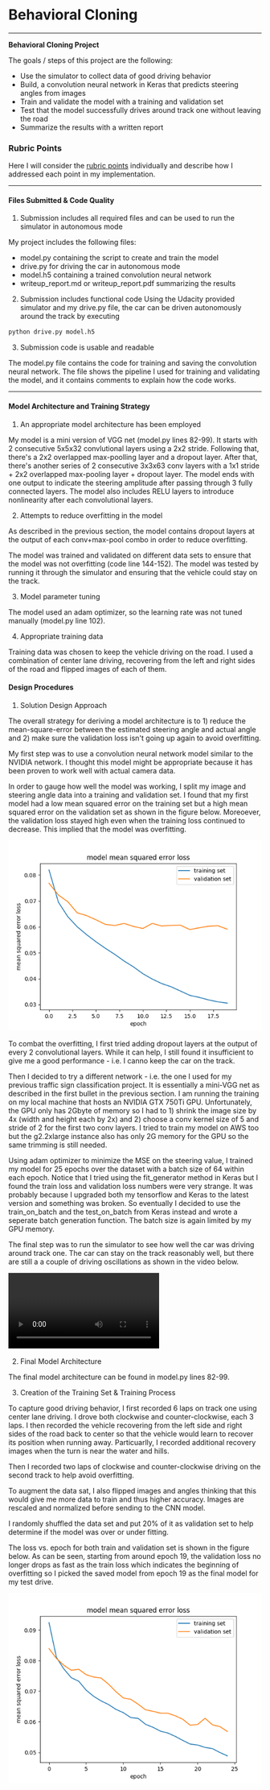 # **Behavioral Cloning** 

---

**Behavioral Cloning Project**

The goals / steps of this project are the following:
* Use the simulator to collect data of good driving behavior
* Build, a convolution neural network in Keras that predicts steering angles from images
* Train and validate the model with a training and validation set
* Test that the model successfully drives around track one without leaving the road
* Summarize the results with a written report



### Rubric Points

Here I will consider the [rubric points](https://review.udacity.com/#!/rubrics/432/view) individually and describe how I addressed each point in my implementation.  

---
#### Files Submitted & Code Quality

1. Submission includes all required files and can be used to run the simulator in autonomous mode

My project includes the following files:
* model.py containing the script to create and train the model
* drive.py for driving the car in autonomous mode
* model.h5 containing a trained convolution neural network 
* writeup_report.md or writeup_report.pdf summarizing the results

2. Submission includes functional code
Using the Udacity provided simulator and my drive.py file, the car can be driven autonomously around the track by executing 
```sh
python drive.py model.h5
```

3. Submission code is usable and readable

The model.py file contains the code for training and saving the convolution neural network. The file shows the pipeline I used for training and validating the model, and it contains comments to explain how the code works.

---

#### Model Architecture and Training Strategy

1. An appropriate model architecture has been employed

My model is a mini version of VGG net (model.py lines 82-99). It starts with 2 consecutive 5x5x32 convlutional layers using a 2x2 stride. Following that, there's a 2x2 overlapped max-poolling layer and a dropout layer. After that, there's another series of 2 consecutive 3x3x63 conv layers with a 1x1 stride + 2x2 overlapped max-pooling layer + dropout layer. The model ends with one output to indicate the steering amplitude after passing through 3 fully connected layers. The model also includes RELU layers to introduce nonlinearity after each convolutional layers.

2. Attempts to reduce overfitting in the model

As described in the previous section, the model contains dropout layers at the output of each conv+max-pool combo in order to reduce overfitting. 

The model was trained and validated on different data sets to ensure that the model was not overfitting (code line 144-152). The model was tested by running it through the simulator and ensuring that the vehicle could stay on the track.

3. Model parameter tuning

The model used an adam optimizer, so the learning rate was not tuned manually (model.py line 102).

4. Appropriate training data

Training data was chosen to keep the vehicle driving on the road. I used a combination of center lane driving, recovering from the left and right sides of the road and flipped images of each of them.


#### Design Procedures

1. Solution Design Approach

The overall strategy for deriving a model architecture is to 1) reduce the mean-square-error between the estimated steering angle and actual angle and 2) make sure the validation loss isn't going up again to avoid overfitting.

My first step was to use a convolution neural network model similar to the NVIDIA network. I thought this model might be appropriate because it has been proven to work well with actual camera data.

In order to gauge how well the model was working, I split my image and steering angle data into a training and validation set. I found that my first model had a low mean squared error on the training set but a high mean squared error on the validation set as shown in the figure below. Moreoever, the validation loss stayed high even when the training loss continued to decrease. This implied that the model was overfitting. 

![old_model](writeup_images/old_model_loss_plot.png)

To combat the overfitting, I first tried adding dropout layers at the output of every 2 convolutional layers. While it can help, I still found it insufficient to give me a good performance - i.e. I canno keep the car on the track.

Then I decided to try a different network - i.e. the one I used for my previous traffic sign classification project. It is essentially a mini-VGG net as described in the first bullet in the previous section. I am running the training on my local machine that hosts an NVIDIA GTX 750Ti GPU. Unfortunately, the GPU only has 2Gbyte of memory so I had to 1) shrink the image size by 4x (width and height each by 2x) and 2) choose a conv kernel size of 5 and stride of 2 for the first two conv layers. I tried to train my model on AWS too but the g2.2xlarge instance also has only 2G memory for the GPU so the same trimming is still needed.

Using adam optimizer to minimize the MSE on the steering value, I trained my model for 25 epochs over the dataset with a batch size of 64 within each epoch. Notice that I tried using the fit_generator method in Keras but I found the train loss and validation loss numbers were very strange. It was probably because I upgraded both my tensorflow and Keras to the latest version and something was broken. So eventually I decided to use the train_on_batch and the test_on_batch from Keras instead and wrote a seperate batch generation function. The batch size is again limited by my GPU memory.

The final step was to run the simulator to see how well the car was driving around track one. The car can stay on the track reasonably well, but there are still a a couple of driving oscillations as shown in the video below. 

![drive_video](model.mp4)

2. Final Model Architecture

The final model architecture can be found in model.py lines 82-99. 


3. Creation of the Training Set & Training Process

To capture good driving behavior, I first recorded 6 laps on track one using center lane driving. I drove both clockwise and counter-clockwise, each 3 laps. I then recorded the vehicle recovering from the left side and right sides of the road back to center so that the vehicle would learn to recover its position when running away. Particuarlly, I recorded additional recovery images when the turn is near the water and hills.

Then I recorded two laps of clockwise and counter-clockwise driving on the second track to help avoid overfitting.

To augment the data sat, I also flipped images and angles thinking that this would give me more data to train and thus higher accuracy. Images are rescaled and normalized before sending to the CNN model.

I randomly shuffled the data set and put 20% of it as validation set to help determine if the model was over or under fitting. 

The loss vs. epoch for both train and validation set is shown in the figure below. As can be seen, starting from around epoch 19, the validation loss no longer drops as fast as the train loss which indicates the beginning of overfitting so I picked the saved model from epoch 19 as the final model for my test drive.

![new_model](writeup_images/new_model_loss_plot.png)
